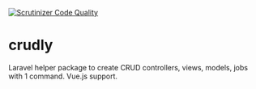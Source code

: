 [![Scrutinizer Code Quality](https://scrutinizer-ci.com/g/renedekat/crudly/badges/quality-score.png?b=master)](https://scrutinizer-ci.com/g/renedekat/crudly/?branch=master)


# crudly
Laravel helper package to create CRUD controllers, views, models, jobs with 1 command. Vue.js support.
